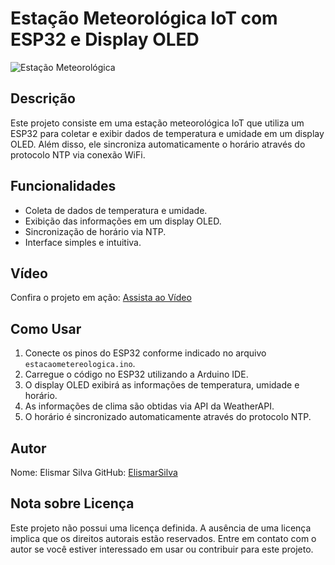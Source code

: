 # Estação Meteorológica IoT com ESP32 e Display OLED

![Estação Meteorológica](https://youtube.com/shorts/4TjvYzfjJCk?feature=share)

## Descrição

Este projeto consiste em uma estação meteorológica IoT que utiliza um ESP32 para coletar e exibir dados de temperatura e umidade em um display OLED. Além disso, ele sincroniza automaticamente o horário através do protocolo NTP via conexão WiFi.

## Funcionalidades

- Coleta de dados de temperatura e umidade.
- Exibição das informações em um display OLED.
- Sincronização de horário via NTP.
- Interface simples e intuitiva.

## Vídeo

Confira o projeto em ação: [Assista ao Vídeo](https://youtube.com/shorts/4TjvYzfjJCk?feature=share)

## Como Usar

1. Conecte os pinos do ESP32 conforme indicado no arquivo `estacaometereologica.ino`.
2. Carregue o código no ESP32 utilizando a Arduino IDE.
3. O display OLED exibirá as informações de temperatura, umidade e horário.
4. As informações de clima são obtidas via API da WeatherAPI.
5. O horário é sincronizado automaticamente através do protocolo NTP.

## Autor

Nome: Elismar Silva
GitHub: [ElismarSilva](https://github.com/ElismarSilva)

## Nota sobre Licença

Este projeto não possui uma licença definida. A ausência de uma licença implica que os direitos autorais estão reservados. Entre em contato com o autor se você estiver interessado em usar ou contribuir para este projeto.
